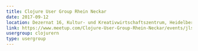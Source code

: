 ```yaml
---
title: Clojure User Group Rhein Neckar
date: 2017-09-12
location: Dezernat 16, Kultur- und Kreativwirtschaftszentrum, Heidelberg
link: https://www.meetup.com/Clojure-User-Group-Rhein-Neckar/events/jlsljmywmbqb/
usergroup: clojurern
type: usergroup
---
```

